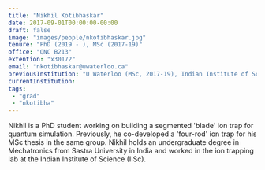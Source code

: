```yaml
---
title: "Nikhil Kotibhaskar"
date: 2017-09-01T00:00:00-00:00
draft: false
image: "images/people/nkotibhaskar.jpg"
tenure: "PhD (2019 - ), MSc (2017-19)"
office: "QNC B213"
extention: "x30172"
email: "nkotibhaskar@uwaterloo.ca"
previousInstitution: "U Waterloo (MSc, 2017-19), Indian Institute of Science, Bangalore (2016-17)"
currentInstitution: 
tags:
 - "grad"
 - "nkotibha"
---
```


Nikhil is a PhD student working on building a segmented 'blade' ion trap for quantum simulation. Previously, he co-developed a 'four-rod' ion trap for his MSc thesis in the same group. Nikhil holds an undergraduate degree in Mechatronics from Sastra University in India and worked in the ion trapping lab at the Indian Institute of Science (IISc). 
